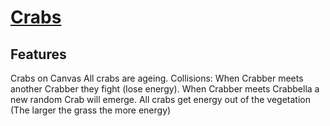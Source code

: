 # [Crabs](https://crabs.herokuapp.com/)

## Features

Crabs on Canvas
All crabs are ageing. 
Collisions:
When Crabber meets another Crabber they fight (lose energy).
When Crabber meets Crabbella a new random Crab will emerge.
All crabs get energy out of the vegetation (The larger the grass the more energy)